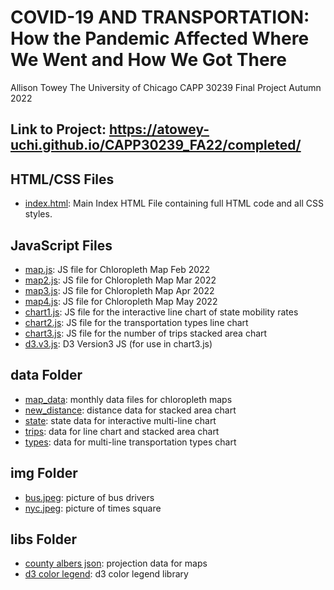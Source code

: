 # COVID-19 AND TRANSPORTATION: How the Pandemic Affected Where We Went and How We Got There

Allison Towey
The University of Chicago
CAPP 30239 Final Project Autumn 2022

## Link to Project: https://atowey-uchi.github.io/CAPP30239_FA22/completed/

## HTML/CSS Files

- [index.html](https://github.com/atowey-uchi/CAPP30239_FA22/blob/main/completed/index.html): Main Index HTML File containing full HTML code and all CSS styles.

## JavaScript Files
- [map.js](https://github.com/atowey-uchi/CAPP30239_FA22/blob/main/completed/map.js): JS file for Chloropleth Map Feb 2022
- [map2.js](https://github.com/atowey-uchi/CAPP30239_FA22/blob/main/completed/map2.js): JS file for Chloropleth Map Mar 2022
- [map3.js](https://github.com/atowey-uchi/CAPP30239_FA22/blob/main/completed/map3.js): JS file for Chloropleth Map Apr 2022
- [map4.js](https://github.com/atowey-uchi/CAPP30239_FA22/blob/main/completed/map4.js): JS file for Chloropleth Map May 2022
- [chart1.js](https://github.com/atowey-uchi/CAPP30239_FA22/blob/main/completed/chart1.js): JS file for the interactive line chart of state mobility rates
- [chart2.js](https://github.com/atowey-uchi/CAPP30239_FA22/blob/main/completed/chart2.js): JS file for the transportation types line chart
- [chart3.js](https://github.com/atowey-uchi/CAPP30239_FA22/blob/main/completed/chart3.js): JS file for the number of trips stacked area chart
- [d3.v3.js](https://github.com/atowey-uchi/CAPP30239_FA22/blob/main/completed/d3.v3.js): D3 Version3 JS (for use in chart3.js)

## data Folder
- [map_data](https://github.com/atowey-uchi/CAPP30239_FA22/tree/main/completed/data/map_data): monthly data files for chloropleth maps
- [new_distance](https://github.com/atowey-uchi/CAPP30239_FA22/blob/main/completed/data/new_distance.csv): distance data for stacked area chart
- [state](https://github.com/atowey-uchi/CAPP30239_FA22/blob/main/completed/data/state.tsv): state data for interactive multi-line chart
- [trips](https://github.com/atowey-uchi/CAPP30239_FA22/blob/main/completed/data/trips.csv): data for line chart and stacked area chart
- [types](https://github.com/atowey-uchi/CAPP30239_FA22/blob/main/completed/data/types.csv): data for multi-line transportation types chart

## img Folder
- [bus.jpeg](https://github.com/atowey-uchi/CAPP30239_FA22/blob/main/completed/img/bus.jpeg): picture of bus drivers
- [nyc.jpeg](https://github.com/atowey-uchi/CAPP30239_FA22/blob/main/completed/img/nyc.jpeg): picture of times square

## libs Folder
- [county albers json](https://github.com/atowey-uchi/CAPP30239_FA22/blob/main/completed/libs/counties-albers-10m.json): projection data for maps
- [d3 color legend](https://github.com/atowey-uchi/CAPP30239_FA22/blob/main/completed/libs/d3-color-legend.js): d3 color legend library

